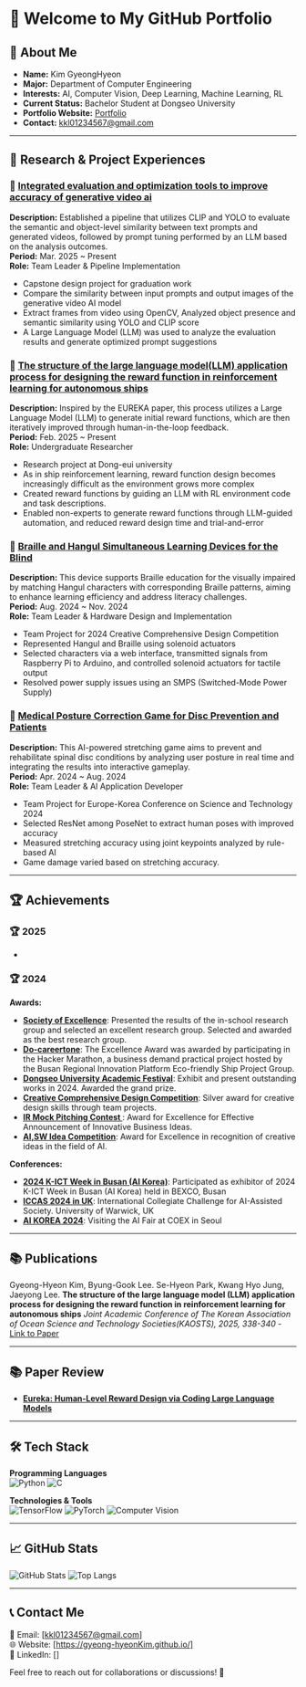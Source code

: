 # 👋 Welcome to My GitHub Portfolio

## 🚀 About Me

- **Name:** Kim GyeongHyeon
- **Major:** Department of Computer Engineering
- **Interests:** AI, Computer Vision, Deep Learning, Machine Learning, RL
- **Current Status:** Bachelor Student at Dongseo University
- **Portfolio Website:** [Portfolio](https://gyeong-hyeonkim.github.io/)
- **Contact:** kkl01234567@gmail.com

---

## 🌟 Research & Project Experiences

### 🔹 [Integrated evaluation and optimization tools to improve accuracy of generative video ai](https://20201561kimgyeonghyeon.github.io/engineeringfestival/)
**Description:** Established a pipeline that utilizes CLIP and YOLO to evaluate the semantic and object-level similarity between text prompts and generated videos, followed by prompt tuning performed by an LLM based on the analysis outcomes.  
**Period:** Mar. 2025 ~ Present  
**Role:** Team Leader & Pipeline Implementation 
- Capstone design project for graduation work
- Compare the similarity between input prompts and output images of the generative video AI model
- Extract frames from video using OpenCV, Analyzed object presence and semantic similarity using YOLO and CLIP score
- A Large Language Model (LLM) was used to analyze the evaluation results and generate optimized prompt suggestions

### 🔹 [The structure of the large language model(LLM) application process for designing the reward function in reinforcement learning for autonomous ships](https://20201561kimgyeonghyeon.github.io/engineeringfestival/)
**Description:** Inspired by the EUREKA paper, this process utilizes a Large Language Model (LLM) to generate initial reward functions, which are then iteratively improved through human-in-the-loop feedback.  
**Period:** Feb. 2025 ~ Present  
**Role:** Undergraduate Researcher
- Research project at Dong-eui university
- As in ship reinforcement learning, reward function design becomes increasingly difficult as the environment grows more complex
- Created reward functions by guiding an LLM with RL environment code and task descriptions.
- Enabled non-experts to generate reward functions through LLM-guided automation, and reduced reward design time and trial-and-error
  
### 🔹 [Braille and Hangul Simultaneous Learning Devices for the Blind](https://gyeong-hyeonkim.github.io/externelactivity/engineeringfestival/)
**Description:** This device supports Braille education for the visually impaired by matching Hangul characters with corresponding Braille patterns, aiming to enhance learning efficiency and address literacy challenges.  
**Period:** Aug. 2024 ~ Nov. 2024  
**Role:** Team Leader & Hardware Design and Implementation
- Team Project for 2024 Creative Comprehensive Design Competition
- Represented Hangul and Braille using solenoid actuators
- Selected characters via a web interface, transmitted signals from Raspberry Pi to Arduino, and controlled solenoid actuators for tactile output
- Resolved power supply issues using an SMPS (Switched-Mode Power Supply)

### 🔹 [Medical Posture Correction Game for Disc Prevention and Patients](https://gyeong-hyeonkim.github.io/project/ICCAS_Project/)
**Description:** This AI-powered stretching game aims to prevent and rehabilitate spinal disc conditions by analyzing user posture in real time and integrating the results into interactive gameplay.  
**Period:** Apr. 2024 ~ Aug. 2024  
**Role:** Team Leader & AI Application Developer
- Team Project for Europe-Korea Conference on Science and Technology 2024
- Selected ResNet among PoseNet to extract human poses with improved accuracy
- Measured stretching accuracy using joint keypoints analyzed by rule-based AI
- Game damage varied based on stretching accuracy.

---

## 🏆 Achievements

### 🏆 2025
- 

### 🏆 2024

**Awards:**
- **[Society of Excellence](https://gyeong-hyeonkim.github.io/award/excellentresearchgroup/)**: Presented the results of the in-school research group and selected an excellent research group. Selected and awarded as the best research group.
- **[Do-careertone](https://gyeong-hyeonkim.github.io/externelactivity/award/careertone/)**: The Excellence Award was awarded by participating in the Hacker Marathon, a business demand practical project hosted by the Busan Regional Innovation Platform Eco-friendly Ship Project Group.
- **[Dongseo University Academic Festival](https://gyeong-hyeonkim.github.io/award/showmethedongseoai/)**: Exhibit and present outstanding works in 2024. Awarded the grand prize.
- **[Creative Comprehensive Design Competition](https://gyeong-hyeonkim.github.io/externelactivity/engineeringfestival/)**: Silver award for creative design skills through team projects.
- **[IR Mock Pitching Contest ](https://gyeong-hyeonkim.github.io/award/irpitching/)**: Award for Excellence for Effective Announcement of Innovative Business Ideas.
- **[AI,SW Idea Competition](https://gyeong-hyeonkim.github.io/award/ideafestival/)**: Award for Excellence in recognition of creative ideas in the field of AI.


**Conferences:**

- **[2024 K-ICT Week in Busan (AI Korea)](https://gyeong-hyeonkim.github.io/conference/ictweek/)**: Participated as exhibitor of 2024 K-ICT Week in Busan (AI Korea) held in BEXCO, Busan
- **[ICCAS 2024 in UK](https://gyeong-hyeonkim.github.io/project/ICCAS_Project/)**: International Collegiate Challenge for AI-Assisted Society. University of Warwick, UK
- **[AI KOREA 2024](https://gyeong-hyeonkim.github.io/conference/AIKOREA/)**: Visiting the AI Fair at COEX in Seoul

---

## 📚 Publications

Gyeong-Hyeon Kim, Byung-Gook Lee. Se-Hyeon Park, Kwang Hyo Jung, Jaeyong Lee. **The structure of the large language model (LLM) application process for designing the reward function in reinforcement learning for autonomous ships** _Joint Academic Conference of The Korean Association of Ocean Science and Technology Societies(KAOSTS), 2025, 338-340_ - [Link to Paper](https://kaosts.org/data/2025/25KAOSTS_%EA%B3%B5%EB%8F%99%ED%95%99%EC%88%A0%EB%8C%80%ED%9A%8C_%EC%98%A8%EB%9D%BC%EC%9D%B8%EB%85%BC%EB%AC%B8%EC%A7%91_%EB%8C%80%ED%95%9C%EC%A1%B0%EC%84%A0%ED%95%99%ED%9A%8C_F.pdf)

---

## 📚 Paper Review

- **[Eureka: Human-Level Reward Design via Coding Large Language Models](https://docs.google.com/presentation/d/1DNVTrbuXwiMirFCO1JW6XjEazP1D_Bi-nuBfSTT0dWQ/edit?slide=id.g33ef312ebea_0_14#slide=id.g33ef312ebea_0_14)**

---

## 🛠 Tech Stack

**Programming Languages**  
![Python](https://img.shields.io/badge/Python-3776AB?style=for-the-badge&logo=python&logoColor=white) ![C](https://img.shields.io/badge/C-00599C?style=for-the-badge&logo=c&logoColor=white)

**Technologies & Tools**  
![TensorFlow](https://img.shields.io/badge/TensorFlow-FF6F00?style=for-the-badge&logo=tensorflow&logoColor=white) ![PyTorch](https://img.shields.io/badge/PyTorch-EE4C2C?style=for-the-badge&logo=pytorch&logoColor=white) 
![Computer Vision](https://img.shields.io/badge/Computer%20Vision-00599C?style=for-the-badge)

---

## 📈 GitHub Stats

![GitHub Stats](https://github-readme-stats.vercel.app/api?username=gyeong-hyeonKim&show_icons=true&theme=radical)
![Top Langs](https://github-readme-stats.vercel.app/api/top-langs/?username=gyeong-hyeonKim&layout=compact&theme=radical)

---

## 📞 Contact Me

📧 Email: [kkl01234567@gmail.com]  
🌐 Website: [https://gyeong-hyeonKim.github.io/]  
🔗 LinkedIn: []  

Feel free to reach out for collaborations or discussions! 🚀
